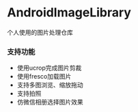 # AndroidImageLibrary
个人使用的图片处理仓库

### 支持功能
* 使用ucrop完成图片剪裁
* 使用fresco加载图片
* 支持多图浏览、缩放拖动
* 支持拍照
* 仿微信相册选择图片效果
